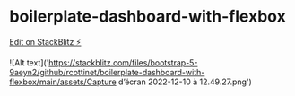# boilerplate-dashboard-with-flexbox

[Edit on StackBlitz ⚡️](https://stackblitz.com/edit/bootstrap-5-9aeyn2)

![Alt text]('https://stackblitz.com/files/bootstrap-5-9aeyn2/github/rcottinet/boilerplate-dashboard-with-flexbox/main/assets/Capture d’écran 2022-12-10 à 12.49.27.png')
